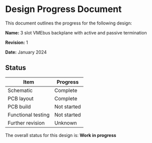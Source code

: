 # Design Progress Document
This document outlines the progress for the following design:

**Name:** 3 slot VMEbus backplane with active and passive termination

**Revision:** 1

**Date:** January 2024

## Status
| Item | Progress |
|--|--|
| Schematic | Complete |
| PCB layout | Complete |
| PCB build | Not started |
| Functional testing | Not started |
| Further revision | Unknown |

The overall status for this design is: **Work in progress**
